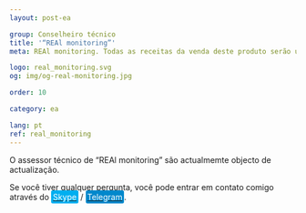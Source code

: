 ```yaml
---
layout: post-ea

group: Сonselheiro técnico
title: '“REAl monitoring”'
meta: REAl monitoring. Todas as receitas da venda deste produto serão utilizadas para o desenvolvimento do projeto e para a caridade.

logo: real_monitoring.svg
og: img/og-real-monitoring.jpg

order: 10

category: ea

lang: pt
ref: real_monitoring
---
```


O assessor técnico de “REAl monitoring” são actualmemte objecto de actualização.

Se você tiver qualquer pergunta, você pode entrar em contato comigo através do <a href="skype:chutkoy89?call" target="_blank"><span style="background-color:#00aff0; color:white; padding:3px; border-radius: 3px">Skype</span></a> / <a href="https://t.me/chutkoy" target="_blank"><span style="background-color:#0088cc; color:white; padding:3px; border-radius: 3px">Telegram</span></a>. 
